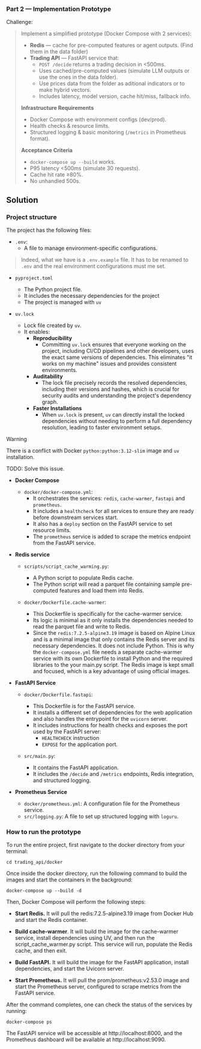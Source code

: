 ### Part 2 — Implementation Prototype

Challenge:

> Implement a simplified prototype (Docker Compose with 2 services):
>  
> - **Redis** — cache for pre-computed features or agent outputs.  (Find them in the data folder)
> - **Trading API** — FastAPI service that:  
>   - `POST /decide` returns a trading decision in <500ms.  
>   - Uses cached/pre-computed values (simulate LLM outputs or use the ones in the data folder).
>   - Use prices data from the folder as aditional indicators or to make hybrid vectors.
>   - Includes latency, model version, cache hit/miss, fallback info.
> 
> **Infrastructure Requirements**
> - Docker Compose with environment configs (dev/prod).  
> - Health checks & resource limits.  
> - Structured logging & basic monitoring (`/metrics` in Prometheus format).
>  
> **Acceptance Criteria**
> - `docker-compose up --build` works.  
> - P95 latency <500ms (simulate 30 requests).  
> - Cache hit rate ≥80%.  
> - No unhandled 500s.

## Solution

### Project structure

The project has the following files:

- `.env`:
  - A file to manage environment-specific configurations.

> Indeed, what we have is a `.env.example` file. It has to be renamed to `.env` and the real environment configurations must me set.

- `pyproject.toml`
  - The Python project file.
  - It includes the necessary dependencies for the project
  - The project is managed with `uv`

- `uv.lock`
  - Lock file created by `uv`.
  - It enables:
    - **Reproducibility**
      - Committing `uv.lock` ensures that everyone working on the project, including CI/CD pipelines and other developers, uses the exact same versions of dependencies. This eliminates "it works on my machine" issues and provides consistent environments.
    - **Auditability**
      - The lock file precisely records the resolved dependencies, including their versions and hashes, which is crucial for security audits and understanding the project's dependency graph.
    - **Faster Installations**
      - When `uv.lock` is present, `uv` can directly install the locked dependencies without needing to perform a full dependency resolution, leading to faster environment setups.

> [!WARNING]
>
> There is a conflict with Docker `python:python:3.12-slim` image and `uv` installation.

TODO: Solve this issue.

- **Docker Compose**

  - `docker/docker-compose.yml`:
    - It orchestrates the services: `redis`, `cache-warmer`, `fastapi` and `prometheus`.
    - It includes a `healthcheck` for all services to ensure they are ready before downstream services start.
    - It also has a `deploy` section on the FastAPI service to set resource limits.
    - The `prometheus` service is added to scrape the metrics endpoint from the FastAPI service.

- **Redis service**

  - `scripts/script_cache_warming.py`:
    - A Python script to populate Redis cache.
    - The Python script will read a parquet file containing sample pre-computed features and load them into Redis.
  
  -  `docker/Dockerfile.cache-warmer`:
     - This Dockerfile is specifically for the cache-warmer service.
     - Its logic is minimal as it only installs the dependencies needed to read the parquet file and write to Redis.
     -  Since the `redis:7.2.5-alpine3.19` image is based on Alpine Linux and is a minimal image that only contains the Redis server and its necessary dependencies. It does not include Python. This is why the `docker-compose.yml` file needs a separate cache-warmer service with its own Dockerfile to install Python and the required libraries to the your main.py script. The Redis image is kept small and focused, which is a key advantage of using official images.


- **FastAPI Service**

  - `docker/Dockerfile.fastapi`:
    - This Dockerfile is for the FastAPI service.
    - It installs a different set of dependencies for the web application and also handles the entrypoint for the `uvicorn` server.
    - It includes instructions for health checks and exposes the port used by the FastAPI server:
      - `HEALTHCHECK` instruction
      - `EXPOSE` for the application port.

  - `src/main.py`:
    - It contains the FastAPI application.
    - It includes the `/decide` and `/metrics` endpoints, Redis integration, and structured logging.

- **Prometheus Service**

  - `docker/prometheus.yml`: A configuration file for the Prometheus service.
  - `src/logging.py`: A file to set up structured logging with `loguru`.


### How to run the prototype

To run the entire project, first navigate to the docker directory from your terminal:

```shell
cd trading_api/docker
```

Once inside the docker directory, run the following command to build the images and start the containers in the background:

```shell
docker-compose up --build -d
```

Then, Docker Compose will perform the following steps:

- **Start Redis.** It will pull the redis:7.2.5-alpine3.19 image from Docker Hub and start the Redis container.

- **Build cache-warmer**. It will build the image for the cache-warmer service, install dependencies using UV, and then run the script_cache_warmer.py script. This service will run, populate the Redis cache, and then exit.

- **Build FastAPI.** It will build the image for the FastAPI application, install dependencies, and start the Uvicorn server.

- **Start Prometheus.** It will pull the prom/prometheus:v2.53.0 image and start the Prometheus server, configured to scrape metrics from the FastAPI service.

After the command completes, one can check the status of the services by running:

```shell
docker-compose ps
```

The FastAPI service will be accessible at http://localhost:8000, and the Prometheus dashboard will be available at http://localhost:9090.

